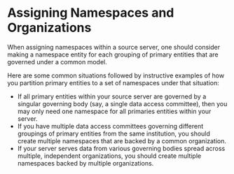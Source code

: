 # Assigning Namespaces and Organizations

When assigning namespaces within a source server, one should consider making a
namespace entity for each grouping of primary entities that are governed under a
common model.

Here are some common situations followed by instructive examples of how you
partition primary entities to a set of namespaces under that situation:

- If all primary entities within your source server are governed by a singular
  governing body (say, a single data access committee), then you may only need
  one namespace for all primaries entities within your server.
- If you have multiple data access committees governing different groupings of
  primary entities from the same institution, you should create multiple
  namespaces that are backed by a common organization.
- If your server serves data from various governing bodies spread across
  multiple, independent organizations, you should create multiple namespaces
  backed by multiple organizations.

